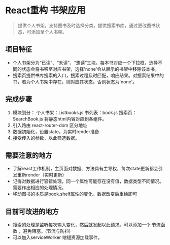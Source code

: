 # React重构 书架应用
> 提供个人书架，支持图书及时选择分类，提供搜索书库，通过更改图书状态，可添加至个人书架。

## 项目特征
- 个人书架分为“已读”、“未读”、“想读”三块。每本书对应一个下拉框，选择不同的状态会将书移至对应书架，选择'none'会从展示的书架中移除该本书。
- 搜索页提供书库搜索的入口，搜索过程及时匹配，响应结果。对搜索结果中的书，若为个人书架中存在，则对应其状态。否则状态为'none'。

## 完成步骤
1. 模块划分：
    个人书架：Listbooks.js
      书列表：book.js
      搜索页：SearchBook.js
    将静态html内容对应到各组件。
2. 引入路由 react-router-dom 区分地址
3. 数据初始化，设置state，为实时render准备
4. 接受传入的参数，以此筛选数据。

## 需要注意的地方
- 了解react工作机制，主页面对数据、方法具有主导权，每次state更新都会引发重新render（实时更新）
- 记得对数据进行容错处理，同一个属性可能存在没有值，数据类型不同情况。需要作出相应的处理情况。
- 移动图书的本质是book.shelf属性的变化。数据改变后重绘即可

## 目前可改进的地方
- 搜索的处理是监听每次输入变化，然后就发起以此请求。可以添加一个 节流函数 ，避免阻塞。(节流与防抖)
- 可以加入serviceWorker 缩短资源加载事件。


